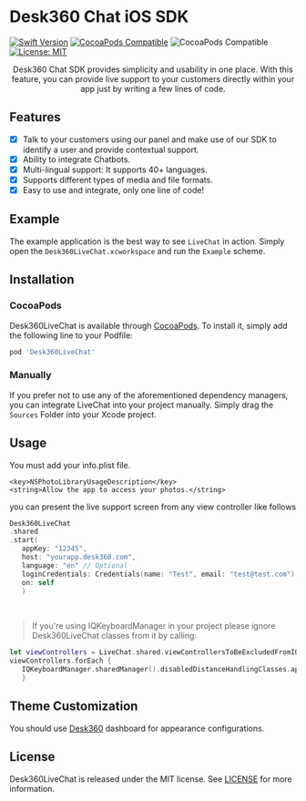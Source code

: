 # Desk360 Chat iOS SDK

[![Swift Version](https://img.shields.io/badge/Swift-5.2.x-orange.svg)](https://swift.org) [![CocoaPods Compatible](https://img.shields.io/cocoapods/p/Desk360LiveChat.svg?style=flat)](http://cocoapods.org/pods/Desk360LiveChat)   ![CocoaPods Compatible](https://img.shields.io/cocoapods/v/Desk360LiveChat?style=plastic) [![License: MIT](https://img.shields.io/badge/License-MIT-green.svg)](https://opensource.org/licenses/MIT)

<p align="center">
Desk360 Chat SDK  provides simplicity and usability in one place. With this feature, you can provide live support to your customers directly within your app just by writing a few lines of code.
</p>

## Features

* [x]  Talk to your customers using our panel and make use of our SDK to identify a user and provide contextual support.
* [x] Ability to integrate Chatbots.
* [x] Multi-lingual support: It supports 40+ languages.
* [x] Supports different types of media and file formats.
* [x] Easy to use and integrate, only one line of code!

## Example

The example application is the best way to see `LiveChat` in action. Simply open the `Desk360LiveChat.xcworkspace` and run the `Example` scheme.

## Installation

### CocoaPods

Desk360LiveChat is available through [CocoaPods](http://cocoapods.org). To install
it, simply add the following line to your Podfile:

```bash
pod 'Desk360LiveChat'
```

### Manually

If you prefer not to use any of the aforementioned dependency managers, you can integrate LiveChat into your project manually. Simply drag the `Sources` Folder into your Xcode project.

## Usage

You must add your info.plist file.

```
<key>NSPhotoLibraryUsageDescription</key>
<string>Allow the app to access your photos.</string>
```

you can present the live support screen from any view controller like follows

```swift
Desk360LiveChat
.shared
.start(
   appKey: "12345",
   host: "yourapp.desk360.com",
   language: "en" // Optional
   loginCredentials: Credentials(name: "Test", email: "test@test.com"), // Optional
   on: self
   )
```

<br>

> If you're using IQKeyboardManager in your project please ignore Desk360LiveChat classes from it by calling:
>

```swift
let viewControllers = LiveChat.shared.viewControllersToBeExcludedFromIQKeyboardManager
viewControllers.forEach {
   IQKeyboardManager.sharedManager().disabledDistanceHandlingClasses.append($0)
   }
```

##  Theme Customization

You should use  [Desk360](https://desk360.com/)  dashboard for appearance configurations.

## License

Desk360LiveChat is released under the MIT license. See  [LICENSE](https://github.com/Teknasyon-Teknoloji/desk360-livechat-ios-sdk/blob/master/LICENSE)  for more information.
